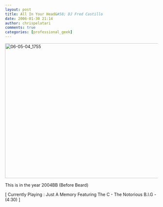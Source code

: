 ```yaml
---
layout: post
title: All In Your Head&#58; DJ Fred Castillo
date: 2006-01-30 21:14
author: chrispelatari
comments: true
categories: [professional_geek]
---
```

<a href="http://chrispelatari.files.wordpress.com/2006/01/06-05-04_1755.jpg"><img class="alignnone size-full wp-image-1165" alt="06-05-04_1755" src="http://chrispelatari.files.wordpress.com/2006/01/06-05-04_1755.jpg" width="593" height="444" /></a>

This is in the year 2004BB (Before Beard)
<p class="media">[ Currently Playing : Just A Memory Featuring The C - The
Notorious B.I.G - (4:30) ]</p>
